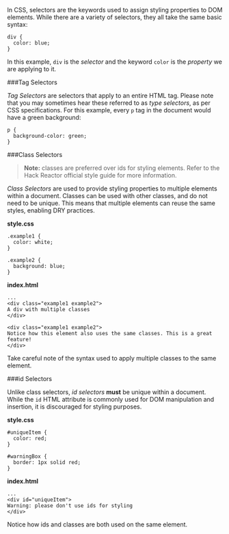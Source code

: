 In CSS, selectors are the keywords used to assign styling properties to DOM elements. While there are a variety of selectors, they all take the same basic syntax: 

```
div {
  color: blue;
}
```

In this example, `div` is the _selector_ and the keyword `color` is the _property_ we are applying to it.

###Tag Selectors

_Tag Selectors_ are selectors that apply to an entire HTML tag. Please note that you may sometimes hear these referred to as _type selectors_, as per CSS specifications. For this example, every `p` tag in the document would have a green background:

```
p {
  background-color: green;
}
```

###Class Selectors

> **Note:** classes are preferred over ids for styling elements. Refer to the Hack Reactor official style guide for more information.

_Class Selectors_ are used to provide styling properties to multiple elements within a document. Classes can be used with other classes, and do not need to be unique. This means that multiple elements can reuse the same styles, enabling DRY practices. 

**style.css**
```
.example1 {
  color: white;
}

.example2 {
  background: blue;
}
```

**index.html**
```
...
<div class="example1 example2">
A div with multiple classes
</div>

<div class="example1 example2">
Notice how this element also uses the same classes. This is a great feature!
</div>
```

Take careful note of the syntax used to apply multiple classes to the same element. 

###id Selectors

Unlike class selectors, _id selectors_ **must** be unique within a document. While the `id` HTML attribute is commonly used for DOM manipulation and insertion, it is discouraged for styling purposes. 

**style.css**
```
#uniqueItem {
  color: red;
}

#warningBox {
  border: 1px solid red;
}
```

**index.html**
```
...
<div id="uniqueItem">
Warning: please don't use ids for styling
</div>
```

Notice how ids and classes are both used on the same element.